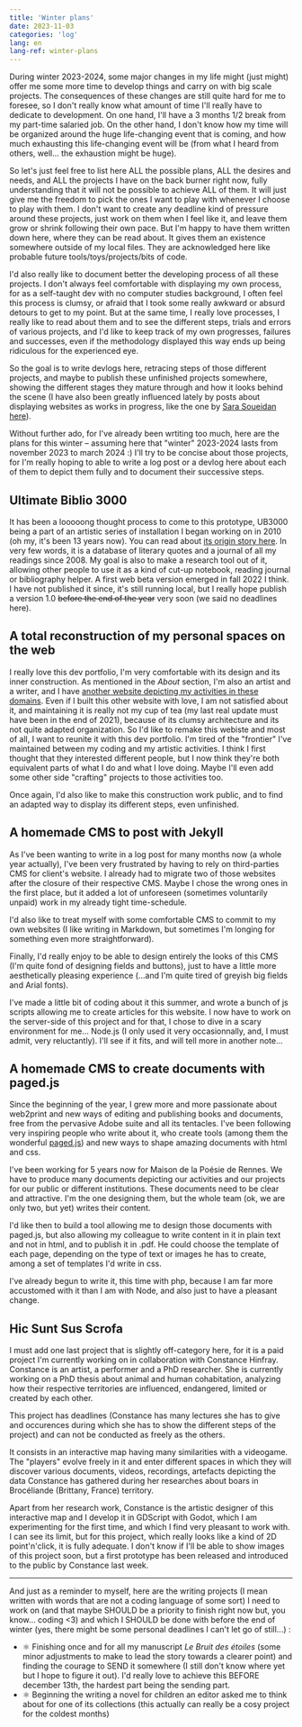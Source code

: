 ```yaml
---
title: 'Winter plans'
date: 2023-11-03
categories: 'log'
lang: en
lang-ref: winter-plans
---
```

During winter 2023-2024, some major changes in my life might (just might) offer me some more time to develop things and carry on with big scale projects. The consequences of these changes are still quite hard for me to foresee, so I don't really know what amount of time I'll really have to dedicate to development. On one hand, I'll have a 3 months 1/2 break from my part-time salaried job. On the other hand, I don't know how my time will be organized around the huge life-changing event that is coming, and how much exhausting this life-changing event will be (from what I heard from others, well... the exhaustion might be huge).

So let's just feel free to list here ALL the possible plans, ALL the desires and needs, and ALL the projects I have on the back burner right now, fully understanding that it will not be possible to achieve ALL of them. It will just give me the freedom to pick the ones I want to play with whenever I choose to play with them. I don't want to create any deadline kind of pressure around these projects, just work on them when I feel like it, and leave them grow or shrink following their own pace. But I'm happy to have them written down here, where they can be read about. It gives them an existence somewhere outside of my local files. They are acknowledged here like probable future tools/toys/projects/bits of code.

I'd also really like to document better the developing process of all these projects. I don't always feel comfortable with displaying my own process, for as a self-taught dev with no computer studies background, I often feel this process is clumsy, or afraid that I took some really awkward or absurd detours to get to my point. But at the same time, I really love processes, I really like to read about them and to see the different steps, trials and errors of various projects, and I'd like to keep track of my own progresses, failures and successes, even if the methodology displayed this way ends up being ridiculous for the experienced eye. 

So the goal is to write devlogs here, retracing steps of those different projects, and maybe to publish these unfinished projects somewhere, showing the different stages they mature through and how it looks behind the scene (I have also been greatly influenced lately by posts about displaying websites as works in progress, like the one by [Sara Soueidan here](https://www.sarasoueidan.com/blog/redesign/)).

Without further ado, for I've already been wrtiting too much, here are the plans for this winter – assuming here that "winter" 2023-2024 lasts from november 2023 to march 2024 :) I'll try to be concise about those projects, for I'm really hoping to able to write a log post or a devlog here about each of them to depict them fully and to document their successive steps.

## Ultimate Biblio 3000
It has been a looooong thought process to come to this prototype, UB3000 being a part of an artistic series of installation I began working on in 2010 (oh my, it's been 13 years now). You can read about [its origin story here](/en/log.html#project-ultimate-biblio-3000-middot-origin-story). In very few words, it is a database of literary quotes and a journal of all my readings since 2008. My goal is also to make a research tool out of it, allowing other people to use it as a kind of cut-up notebook, reading journal or bibliography helper. A first web beta version emerged in fall 2022 I think. I have not published it since, it's still running local, but I really hope publish a version 1.0 <s>before the end of the year</s> very soon (we said no deadlines here).

## A total reconstruction of my personal spaces on the web 
I really love this dev portfolio, I'm very comfortable with its design and its inner construction. As mentioned in the *About* section, I'm also an artist and a writer, and I have [another website depicting my activities in these domains](http://luciedesaubliaux.fr/). Even if I built this other website with love, I am not satisfied about it, and maintaining it is really not my cup of tea (my last real update must have been in the end of 2021), because of its clumsy architecture and its not quite adapted organization. So I'd like to remake this webiste and most of all, I want to reunite it with this dev portfolio. I'm tired of the "frontier" I've maintained between my coding and my artistic activities. I think I first thought that they interested different people, but I now think they're both equivalent parts of what I do and what I love doing. Maybe I'll even add some other side "crafting" projects to those activities too. 

Once again, I'd also like to make this construction work public, and to find an adapted way to display its different steps, even unfinished.

## A homemade CMS to post with Jekyll
As I've been wanting to write in a log post for many months now (a whole year actually), I've been very frustrated by having to rely on third-parties CMS for client's website. I already had to migrate two of those websites after the closure of their respective CMS. Maybe I chose the wrong ones in the first place, but it added a lot of unforeseen (sometimes voluntarily unpaid) work in my already tight time-schedule. 

I'd also like to treat myself with some comfortable CMS to commit to my own websites (I like writing in Markdown, but sometimes I'm longing for something even more straightforward). 

Finally, I'd really enjoy to be able to design entirely the looks of this CMS (I'm quite fond of designing fields and buttons), just to have a little more aesthetically pleasing experience (...and I'm quite tired of greyish big fields and Arial fonts). 

I've made a little bit of coding about it this summer, and wrote a bunch of js scripts allowing me to create articles for this website. I now have to work on the server-side of this project and for that, I chose to dive in a scary environment for me... Node.js (I only used it very occasionnally, and, I must admit, very reluctantly). I'll see if it fits, and will tell more in another note...

## A homemade CMS to create documents with paged.js
Since the beginning of the year, I grew more and more passionate about web2print and new ways of editing and publishing books and documents, free from the pervasive Adobe suite and all its tentacles. I've been following very inspiring people who write about it, who create tools (among them the wonderful [paged.js](https://pagedjs.org/)) and new ways to shape amazing documents with html and css.

I've been working for 5 years now for Maison de la Poésie de Rennes. We have to produce many documents depicting our activities and our projects for our public or different institutions. These documents need to be clear and attractive. I'm the one designing them, but the whole team (ok, we are only two, but yet) writes their content. 

I'd like then to build a tool allowing me to design those documents with paged.js, but also allowing my colleague to write content in it in plain text and not in html, and to publish it in .pdf. He could choose the template of each page, depending on the type of text or images he has to create, among a set of templates I'd write in css.

I've already begun to write it, this time with php, because I am far  more accustomed with it than I am with Node, and also just to have a pleasant change.

## Hic Sunt Sus Scrofa
I must add one last project that is slightly off-category here, for it is a paid project I'm currently working on in collaboration with Constance Hinfray. Constance is an artist, a performer and a PhD researcher. She is currently working on a PhD thesis about animal and human cohabitation, analyzing how their respective territories are influenced, endangered, limited or created by each other.

This project has deadlines (Constance has many lectures she has to give and occurences during which she has to show the different steps of the project) and can not be conducted as freely as the others. 

It consists in an interactive map having many similarities with a videogame. The "players" evolve freely in it and enter different spaces in which they will discover various documents, videos, recordings, artefacts depicting the data Constance has gathered during her researches about boars in Brocéliande (Brittany, France) territory.

Apart from her research work, Constance is the artistic designer of this interactive map and I develop it in GDScript with Godot, which I am experimenting for the first time, and which I find very pleasant to work with. I can see its limit, but for this project, which really looks like a kind of 2D point'n'click, it is fully adequate. I don't know if I'll be able to show images of this project soon, but a first prototype has been released and introduced to the public by Constance last week.

---
And just as a reminder to myself, here are the writing projects (I mean written with words that are not a coding language of some sort) I need to work on (and that maybe SHOULD be a priority to finish right now but, you know... coding <3) and which I SHOULD be done with before the end of winter (yes, there might be some personal deadlines I can't let go of still...) :

- ⚛ Finishing once and for all my manuscript *Le Bruit des étoiles* (some minor adjustments to make to lead the story towards a clearer point) and finding the courage to SEND it somewhere (I still don't know where yet but I hope to figure it out). I'd really love to achieve this BEFORE december 13th, the hardest part being the sending part.
- ⚛ Beginning the writing a novel for children an editor asked me to think about for one of its collections (this actually can really be a cosy project for the coldest months)